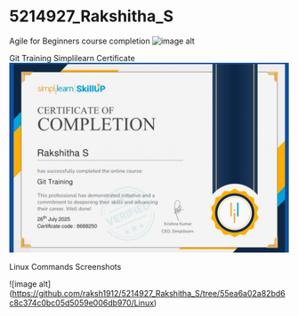 # 5214927_Rakshitha_S
Agile for Beginners course completion
![image alt](https://github.com/raksh1912/5214927_Rakshitha_S/blob/81d84ef40df87afa43e7735bb7d0be92e3ca77a1/SDLC/Agile%20for%20beginners.jpeg)

Git Training Simplilearn Certificate
![image alt](https://github.com/raksh1912/5214927_Rakshitha_S/blob/555f3c5588e1c1f177ef86f089f30c2f9fc1f472/Git/Git%20Training%20Certificate.jpeg)

Linux Commands Screenshots

![image alt]
(https://github.com/raksh1912/5214927_Rakshitha_S/tree/55ea6a02a82bd6c8c374c0bc05d5059e006db970/Linux)
